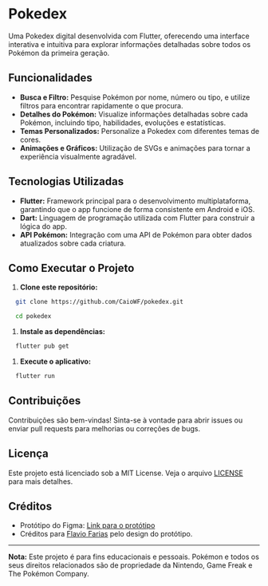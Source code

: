 # Pokedex

Uma Pokedex digital desenvolvida com Flutter, oferecendo uma interface interativa e intuitiva para explorar informações detalhadas sobre todos os Pokémon da primeira geração.

## Funcionalidades

- **Busca e Filtro:** Pesquise Pokémon por nome, número ou tipo, e utilize filtros para encontrar rapidamente o que procura.
- **Detalhes do Pokémon:** Visualize informações detalhadas sobre cada Pokémon, incluindo tipo, habilidades, evoluções e estatísticas.
- **Temas Personalizados:** Personalize a Pokedex com diferentes temas de cores.
- **Animações e Gráficos:** Utilização de SVGs e animações para tornar a experiência visualmente agradável.

## Tecnologias Utilizadas

- **Flutter:** Framework principal para o desenvolvimento multiplataforma, garantindo que o app funcione de forma consistente em Android e iOS.
- **Dart:** Linguagem de programação utilizada com Flutter para construir a lógica do app.
- **API Pokémon:** Integração com uma API de Pokémon para obter dados atualizados sobre cada criatura.

## Como Executar o Projeto

1. **Clone este repositório:**  
```bash
  git clone https://github.com/CaioWF/pokedex.git
```
```bash
  cd pokedex
```

1. **Instale as dependências:**  
```bash
  flutter pub get
```

1. **Execute o aplicativo:**  
```bash
  flutter run
```

## Contribuições

Contribuições são bem-vindas! Sinta-se à vontade para abrir issues ou enviar pull requests para melhorias ou correções de bugs.

## Licença

Este projeto está licenciado sob a MIT License. Veja o arquivo [LICENSE](LICENSE) para mais detalhes.

## Créditos

- Protótipo do Figma: [Link para o protótipo](https://www.figma.com/design/THLxZSlOoUYMZrjFg0Kl1M/Pokédex?node-id=18241-2789&node-type=CANVAS&t=i1hipYB2aQHvIGfs-0)  
- Créditos para [Flavio Farias](https://farias.design) pelo design do protótipo.

---

**Nota:** Este projeto é para fins educacionais e pessoais. Pokémon e todos os seus direitos relacionados são de propriedade da Nintendo, Game Freak e The Pokémon Company.
